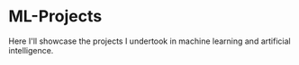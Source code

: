 # ML-Projects
Here I'll showcase the projects I undertook in machine learning and artificial intelligence.
